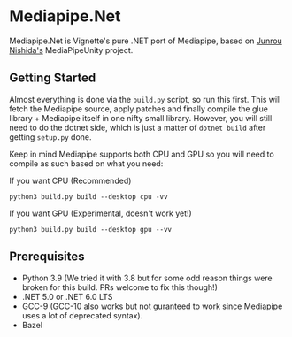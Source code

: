 # Mediapipe.Net

Mediapipe.Net is Vignette's pure .NET port of Mediapipe, based on [Junrou Nishida's](https://github.com/homuler) MediaPipeUnity project.

## Getting Started

Almost everything is done via the `build.py` script, so run this first. This will fetch the Mediapipe source, apply patches and finally compile the glue library + Mediapipe itself in one nifty small library. However, you will still need to do the dotnet side, which is just a matter of `dotnet build` after getting `setup.py` done.

Keep in mind Mediapipe supports both CPU and GPU so you will need to compile as such based on what you need:

If you want CPU (Recommended)

```
python3 build.py build --desktop cpu -vv
```

If you want GPU (Experimental, doesn't work yet!)

```
python3 build.py build --desktop gpu --vv
```

## Prerequisites

- Python 3.9 (We tried it with 3.8 but for some odd reason things were broken for this build. PRs welcome to fix this though!)
- .NET 5.0 or .NET 6.0 LTS
- GCC-9 (GCC-10 also works but not guranteed to work since Mediapipe uses a lot of deprecated syntax).
- Bazel
